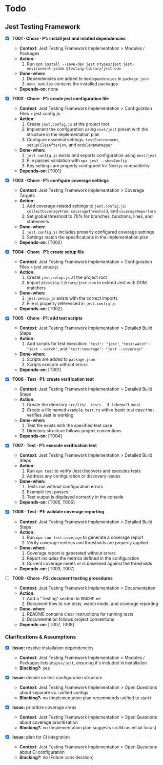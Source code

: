 # Todo

## Jest Testing Framework
- [x] **T001 · Chore · P1: install jest and related dependencies**
    - **Context:** Jest Testing Framework Implementation > Modules / Packages
    - **Action:**
        1. Run `npm install --save-dev jest @types/jest jest-environment-jsdom @testing-library/jest-dom`
    - **Done-when:**
        1. Dependencies are added to `devDependencies` in `package.json`
        2. `node_modules` contains the installed packages
    - **Depends-on:** none

- [x] **T002 · Chore · P1: create jest configuration file**
    - **Context:** Jest Testing Framework Implementation > Configuration Files > jest.config.js
    - **Action:**
        1. Create `jest.config.js` at the project root
        2. Implement the configuration using `next/jest` preset with the structure in the implementation plan
        3. Configure essential settings: `testEnvironment`, `setupFilesAfterEnv`, and `moduleNameMapper`
    - **Done-when:**
        1. `jest.config.js` exists and exports configuration using `next/jest`
        2. File passes validation with `npx jest --showConfig`
        3. Key settings are properly configured for Next.js compatibility
    - **Depends-on:** [T001]

- [x] **T003 · Chore · P1: configure coverage settings**
    - **Context:** Jest Testing Framework Implementation > Coverage Targets
    - **Action:**
        1. Add coverage-related settings to `jest.config.js`: `collectCoverageFrom`, `coverageThreshold`, and `coverageReporters`
        2. Set global threshold to 70% for branches, functions, lines, and statements
    - **Done-when:**
        1. `jest.config.js` includes properly configured coverage settings
        2. Settings match the specifications in the implementation plan
    - **Depends-on:** [T002]

- [x] **T004 · Chore · P1: create setup file**
    - **Context:** Jest Testing Framework Implementation > Configuration Files > jest.setup.js
    - **Action:**
        1. Create `jest.setup.js` at the project root
        2. Import `@testing-library/jest-dom` to extend Jest with DOM matchers
    - **Done-when:**
        1. `jest.setup.js` exists with the correct imports
        2. File is properly referenced in `jest.config.js`
    - **Depends-on:** [T002]

- [x] **T005 · Chore · P1: add test scripts**
    - **Context:** Jest Testing Framework Implementation > Detailed Build Steps
    - **Action:**
        1. Add scripts for test execution: `"test": "jest"`, `"test:watch": "jest --watch"`, and `"test:coverage": "jest --coverage"`
    - **Done-when:**
        1. Scripts are added to `package.json`
        2. Scripts execute without errors
    - **Depends-on:** [T001]

- [x] **T006 · Test · P1: create verification test**
    - **Context:** Jest Testing Framework Implementation > Detailed Build Steps
    - **Action:**
        1. Create the directory `src/lib/__tests__` if it doesn't exist
        2. Create a file named `example.test.ts` with a basic test case that verifies Jest is working
    - **Done-when:**
        1. Test file exists with the specified test case
        2. Directory structure follows project conventions
    - **Depends-on:** [T004]

- [x] **T007 · Test · P1: execute verification test**
    - **Context:** Jest Testing Framework Implementation > Detailed Build Steps
    - **Action:**
        1. Run `npm test` to verify Jest discovers and executes tests
        2. Address any configuration or discovery issues
    - **Done-when:**
        1. Tests run without configuration errors
        2. Example test passes
        3. Test output is displayed correctly in the console
    - **Depends-on:** [T005, T006]

- [x] **T008 · Test · P1: validate coverage reporting**
    - **Context:** Jest Testing Framework Implementation > Detailed Build Steps
    - **Action:**
        1. Run `npm run test:coverage` to generate a coverage report
        2. Verify coverage metrics and thresholds are properly applied
    - **Done-when:**
        1. Coverage report is generated without errors
        2. Report includes the metrics defined in the configuration
        3. Current coverage meets or is baselined against the thresholds
    - **Depends-on:** [T003, T007]

- [ ] **T009 · Chore · P2: document testing procedures**
    - **Context:** Jest Testing Framework Implementation > Documentation
    - **Action:**
        1. Add a "Testing" section to `README.md`
        2. Document how to run tests, watch mode, and coverage reporting
    - **Done-when:**
        1. README contains clear instructions for running tests
        2. Documentation follows project conventions
    - **Depends-on:** [T007, T008]

### Clarifications & Assumptions
- [x] **Issue:** resolve installation dependencies
    - **Context:** Jest Testing Framework Implementation > Modules / Packages lists `@types/jest`, ensuring it's included in installation
    - **Blocking?:** yes

- [x] **Issue:** decide on test configuration structure
    - **Context:** Jest Testing Framework Implementation > Open Questions about separate vs. unified configs
    - **Blocking?:** no (Implementation plan recommends unified to start)

- [x] **Issue:** prioritize coverage areas
    - **Context:** Jest Testing Framework Implementation > Open Questions about coverage prioritization
    - **Blocking?:** no (Implementation plan suggests src/lib as initial focus)

- [x] **Issue:** plan for CI integration
    - **Context:** Jest Testing Framework Implementation > Open Questions about CI configuration
    - **Blocking?:** no (Future consideration)